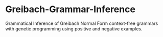 # Greibach-Grammar-Inference
Grammatical Inference of Greibach Normal Form context-free grammars with genetic programming using positive and negative examples.

